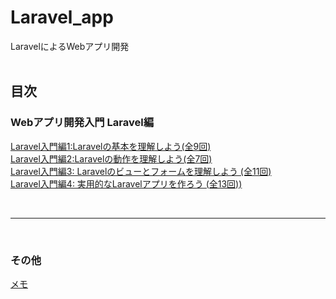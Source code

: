 # Laravel_app
LaravelによるWebアプリ開発</br>
</br>

 ## 目次
 ### Webアプリ開発入門 Laravel編
 [Laravel入門編1:Laravelの基本を理解しよう(全9回)](doc/Laravel_basic_01.md)</br>
 [Laravel入門編2:Laravelの動作を理解しよう(全7回)](doc/Laravel_basic_02.md)</br>
 [Laravel入門編3: Laravelのビューとフォームを理解しよう (全11回)](doc/Laravel_basic_03.md)</br>
 [Laravel入門編4: 実用的なLaravelアプリを作ろう (全13回))](doc/Laravel_basic_04.md)</br>

</br>

***
</br>

### その他
[メモ](doc/memo.md)